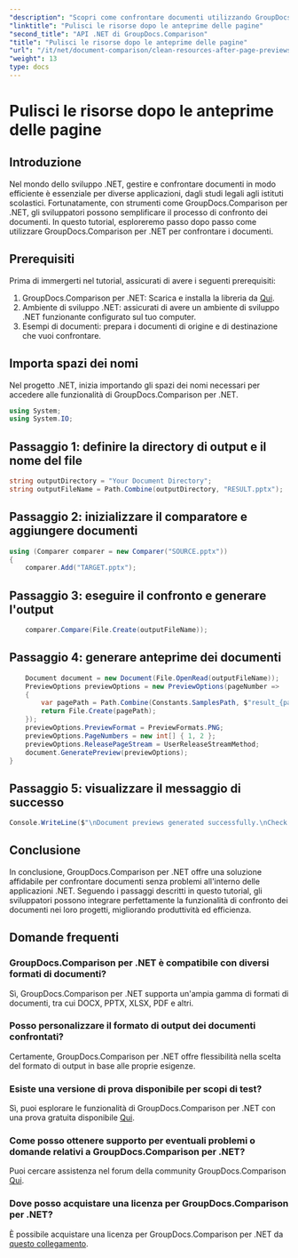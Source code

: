 ```yaml
---
"description": "Scopri come confrontare documenti utilizzando GroupDocs.Comparison per .NET passo dopo passo. Migliora le tue applicazioni .NET con una gestione efficiente dei documenti."
"linktitle": "Pulisci le risorse dopo le anteprime delle pagine"
"second_title": "API .NET di GroupDocs.Comparison"
"title": "Pulisci le risorse dopo le anteprime delle pagine"
"url": "/it/net/document-comparison/clean-resources-after-page-previews/"
"weight": 13
type: docs
---
```

# Pulisci le risorse dopo le anteprime delle pagine

## Introduzione
Nel mondo dello sviluppo .NET, gestire e confrontare documenti in modo efficiente è essenziale per diverse applicazioni, dagli studi legali agli istituti scolastici. Fortunatamente, con strumenti come GroupDocs.Comparison per .NET, gli sviluppatori possono semplificare il processo di confronto dei documenti. In questo tutorial, esploreremo passo dopo passo come utilizzare GroupDocs.Comparison per .NET per confrontare i documenti.
## Prerequisiti
Prima di immergerti nel tutorial, assicurati di avere i seguenti prerequisiti:
1. GroupDocs.Comparison per .NET: Scarica e installa la libreria da [Qui](https://releases.groupdocs.com/comparison/net/).
2. Ambiente di sviluppo .NET: assicurati di avere un ambiente di sviluppo .NET funzionante configurato sul tuo computer.
3. Esempi di documenti: prepara i documenti di origine e di destinazione che vuoi confrontare.

## Importa spazi dei nomi
Nel progetto .NET, inizia importando gli spazi dei nomi necessari per accedere alle funzionalità di GroupDocs.Comparison per .NET.

```csharp
using System;
using System.IO;
```

## Passaggio 1: definire la directory di output e il nome del file
```csharp
string outputDirectory = "Your Document Directory";
string outputFileName = Path.Combine(outputDirectory, "RESULT.pptx");
```
## Passaggio 2: inizializzare il comparatore e aggiungere documenti
```csharp
using (Comparer comparer = new Comparer("SOURCE.pptx"))
{
    comparer.Add("TARGET.pptx");
```
## Passaggio 3: eseguire il confronto e generare l'output
```csharp
    comparer.Compare(File.Create(outputFileName));
```
## Passaggio 4: generare anteprime dei documenti
```csharp
    Document document = new Document(File.OpenRead(outputFileName));
    PreviewOptions previewOptions = new PreviewOptions(pageNumber =>
    {
        var pagePath = Path.Combine(Constants.SamplesPath, $"result_{pageNumber}.png");
        return File.Create(pagePath);
    });
    previewOptions.PreviewFormat = PreviewFormats.PNG;
    previewOptions.PageNumbers = new int[] { 1, 2 };
    previewOptions.ReleasePageStream = UserReleaseStreamMethod;
    document.GeneratePreview(previewOptions);
}
```
## Passaggio 5: visualizzare il messaggio di successo
```csharp
Console.WriteLine($"\nDocument previews generated successfully.\nCheck output in {outputDirectory}.");
```

## Conclusione
In conclusione, GroupDocs.Comparison per .NET offre una soluzione affidabile per confrontare documenti senza problemi all'interno delle applicazioni .NET. Seguendo i passaggi descritti in questo tutorial, gli sviluppatori possono integrare perfettamente la funzionalità di confronto dei documenti nei loro progetti, migliorando produttività ed efficienza.
## Domande frequenti
### GroupDocs.Comparison per .NET è compatibile con diversi formati di documenti?
Sì, GroupDocs.Comparison per .NET supporta un'ampia gamma di formati di documenti, tra cui DOCX, PPTX, XLSX, PDF e altri.
### Posso personalizzare il formato di output dei documenti confrontati?
Certamente, GroupDocs.Comparison per .NET offre flessibilità nella scelta del formato di output in base alle proprie esigenze.
### Esiste una versione di prova disponibile per scopi di test?
Sì, puoi esplorare le funzionalità di GroupDocs.Comparison per .NET con una prova gratuita disponibile [Qui](https://releases.groupdocs.com/).
### Come posso ottenere supporto per eventuali problemi o domande relativi a GroupDocs.Comparison per .NET?
Puoi cercare assistenza nel forum della community GroupDocs.Comparison [Qui](https://forum.groupdocs.com/c/comparison/12).
### Dove posso acquistare una licenza per GroupDocs.Comparison per .NET?
È possibile acquistare una licenza per GroupDocs.Comparison per .NET da [questo collegamento](https://purchase.groupdocs.com/buy).